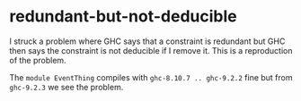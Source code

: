 # redundant-but-not-deducible

I struck a problem where GHC says that a constraint is redundant but GHC then
says the constraint is not deducible if I remove it. This is a reproduction of
the problem.

The `module EventThing` compiles with `ghc-8.10.7 .. ghc-9.2.2` fine but from
`ghc-9.2.3` we see the problem.

